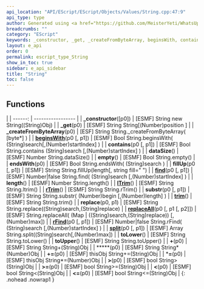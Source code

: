 ```yaml
---
api_location: "API/EScript/EScript/Objects/Values/String.cpp:47:9"
api_type: type
author: Generated using <a href="https://github.com/MeisterYeti/WhatsUpDoc">WhatsUpDoc</a>
breadcrumbs: ""
category: "EScript"
keywords: _constructor, _get, _createFromByteArray, beginsWith, contains, dataSize, empty, endsWith, fillUp, find, length, lTrim, rTrim, substr, trim, replace, replaceAll, rFind, split, toLower, toUpper
layout: e_api
order: 0
permalink: escript_type_String
show_in_toc: true
sidebar: e_api_sidebar
title: "String"
toc: false
---
```


## Functions

|
| ------: | ----------------- |
| **_constructor**([p0]) | [ESMF] String new String((String)Obj) |
| **_get**(p0) | [ESMF] String String[(Number)position ] |
| **_createFromByteArray**(p0) | [ESF] String String._createFromByteArray( [byte\*] ) |
| **[beginsWith](classEScript_1_1StringData#classEScript_1_1StringData_1a17b729e3ac99e29b346c8905db2d5b46)**(p0 [, p1]) | [ESMF] Bool String.beginsWith( (String)search[,(Number)startIndex] ) |
| **contains**(p0 [, p1]) | [ESMF] Bool String.contains (String)search [,(Number)startIndex] ) |
| **dataSize**() | [ESMF] Number String.dataSize() |
| **empty**() | [ESMF] Bool String.empty() |
| **endsWith**(p0) | [ESMF] Bool String.endsWith( (String)search ) |
| **fillUp**(p0 [, p1]) | [ESMF] String String.fillUp(length[, string fill=&quot; &quot;) |
| **[find](classEScript_1_1StringData#classEScript_1_1StringData_1a40ca9c32857f4b72b55f42566530b6b8)**(p0 [, p1]) | [ESMF] Number\|false String.find( (String)search [,(Number)startIndex] ) |
| **length**() | [ESMF] Number String.length() |
| **[lTrim](namespaceEScript_1_1StringUtils#namespaceEScript_1_1StringUtils_1ae6607b3b43093f91f57c9fc53566f119)**() | [ESMF] String String.ltrim() |
| **[rTrim](namespaceEScript_1_1StringUtils#namespaceEScript_1_1StringUtils_1ac1dabf4084f336a9919c9f1140800993)**() | [ESMF] String String.rTrim() |
| **substr**(p0 [, p1]) | [ESMF] String String.substr( (Number)begin [,(Number)length] ) |
| **[trim](namespaceEScript_1_1StringUtils#namespaceEScript_1_1StringUtils_1a09a8f7c402c3d66cd52cf5be372ec555)**() | [ESMF] String String.trim() |
| **replace**(p0, p1) | [ESMF] String String.replace((String)search,(String)replace) |
| **[replaceAll](namespaceEScript_1_1StringUtils#namespaceEScript_1_1StringUtils_1ab24aff807225d239db0c03728b8c354e)**(p0 [, p1 [, p2]]) | [ESMF] String.replaceAll( (Map \| ((String)search,(String)replace)) [,(Number)max]) |
| **[rFind](classEScript_1_1StringData#classEScript_1_1StringData_1a4e106a1ef4550bfb4d7569c96ac2391a)**(p0 [, p1]) | [ESMF] Number\|false String.rFind( (String)search [,(Number)startIndex] ) |
| **[split](namespaceEScript_1_1StringUtils#namespaceEScript_1_1StringUtils_1a569b3a8619a9c70a6cb4db98df22a06d)**(p0 [, p1]) | [ESMF] Array String.split((String)search[,(Number)max]) |
| **toLower**() | [ESMF] String String.toLower() |
| **toUpper**() | [ESMF] String String.toUpper() |
| **+**(p0) | [ESMF] String String+(String)Obj |
| *****(p0) | [ESMF] String String\*(Number)Obj |
| **+=**(p0) | [ESMF] thisObj String+=(String)Obj |
| ***=**(p0) | [ESMF] thisObj String\*=(Number)Obj |
| **>**(p0) | [ESMF] bool String&gt;(String)Obj |
| **>=**(p0) | [ESMF] bool String&gt;=(String)Obj |
| **<**(p0) | [ESMF] bool String&lt;(String)Obj |
| **<=**(p0) | [ESMF] bool String&lt;=(String)Obj |
{: .nohead .nowrap1 }
